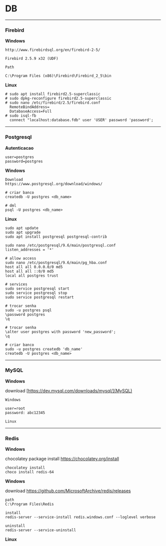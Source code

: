 # DB

---

### Firebird

**Windows**

```text
http://www.firebirdsql.org/en/firebird-2-5/

Firebird 2.5.9 x32 (UDF)

Path

C:\Program Files (x86)\Firebird\Firebird_2_5\bin
```

**Linux**

```text
# sudo apt install firebird2.5-superclassic
# sudo dpkg-reconfigure firebird2.5-superclassic
# sudo nano /etc/firebird/2.5/firebird.conf
  RemoteBindAddress=
  DatabaseAccess=Full
# sudo isql-fb
  connect "localhost:database.fdb" user 'USER' password 'password';
```

---

### Postgresql

**Autenticacao**

```text
user=postgres
password=postgres
```

**Windows**

```text
Download
https://www.postgresql.org/download/windows/

# criar banco
createdb -U postgres <db_name>

# dml
psql -U postgres <db_name>
```

**Linux**

```text
sudo apt update  
sudo apt upgrade
sudo apt install postgresql postgresql-contrib

sudo nano /etc/postgresql/9.6/main/postgresql.conf
listen_addresses = '*'

# allow access
sudo nano /etc/postgresql/9.6/main/pg_hba.conf
host all all 0.0.0.0/0 md5
host all all ::0/0 md5
local all postgres trust

# services
sudo service postgresql start
sudo service postgresql stop
sudo service postgresql restart

# trocar senha
sudo -u postgres psql
\password postgres
\q

# trocar senha
\alter user postgres with password 'new_password';
\q

# criar banco
sudo -u postgres createdb 'db_name'
createdb -U postgres <db_name>
```

---

### MySQL

**Windows**

download
[https://dev.mysql.com/downloads/mysql/](MySQL)


```text
Windows

user=root
password: abc12345

Linux

```

---

### Redis

**Windows**

chocolatey package install
https://chocolatey.org/install

```text
chocolatey install
choco install redis-64
```

**Windows**

download
https://github.com/MicrosoftArchive/redis/releases

```text
path
C:\Program Files\Redis

install
redis-server --service-install redis.windows.conf --loglevel verbose

uninstall
redis-server --service-uninstall
```

**Linux**
